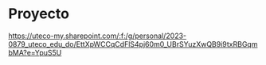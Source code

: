 # Proyecto
https://uteco-my.sharepoint.com/:f:/g/personal/2023-0879_uteco_edu_do/EttXpWCCqCdFlS4pj60m0_UBrSYuzXwQB9i9txRBGqmbMA?e=YpuS5U
